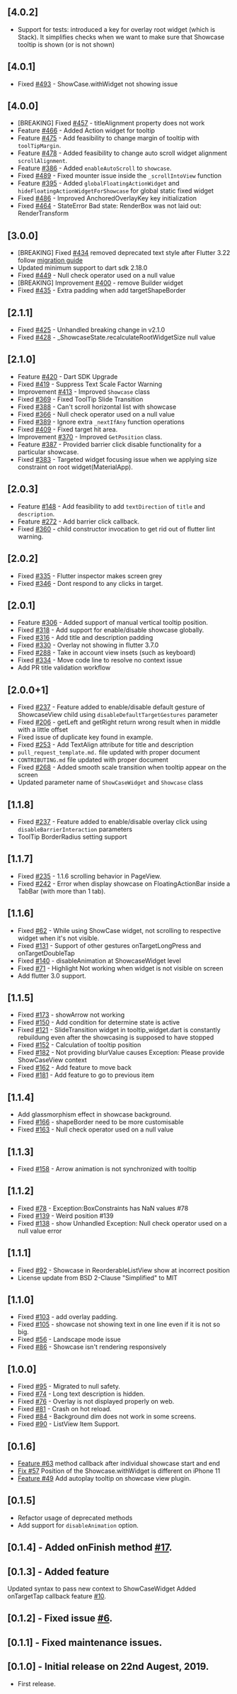 ## [4.0.2]
- Support for tests: introduced a key for overlay root widget (which is Stack). It simplifies checks when we want to make sure that Showcase tooltip is shown (or is not shown)

## [4.0.1]
- Fixed [#493](https://github.com/SimformSolutionsPvtLtd/flutter_showcaseview/issues/493) - ShowCase.withWidget not showing issue 

## [4.0.0]
- [BREAKING] Fixed [#457](https://github.com/SimformSolutionsPvtLtd/flutter_showcaseview/issues/457) - titleAlignment property does not work
- Feature [#466](https://github.com/SimformSolutionsPvtLtd/flutter_showcaseview/pull/466) - Added Action widget for tooltip
- Feature [#475](https://github.com/SimformSolutionsPvtLtd/flutter_showcaseview/issues/475) - Add
  feasibility to change margin of tooltip with `toolTipMargin`.
- Feature [#478](https://github.com/SimformSolutionsPvtLtd/flutter_showcaseview/issues/478) - Added
  feasibility to change auto scroll widget alignment `scrollAlignment`.
- Feature [#386](https://github.com/SimformSolutionsPvtLtd/flutter_showcaseview/pull/386) - Added `enableAutoScroll` to `showcase`.
- Fixed [#489](https://github.com/SimformSolutionsPvtLtd/flutter_showcaseview/pull/489) - Fixed
  mounter issue inside the `_scrollIntoView` function
- Feature [#395](https://github.com/SimformSolutionsPvtLtd/flutter_showcaseview/issues/395) - Added `globalFloatingActionWidget` and `hideFloatingActionWidgetForShowcase` for global
  static fixed widget
- Fixed [#486](https://github.com/SimformSolutionsPvtLtd/flutter_showcaseview/pull/486) - Improved AnchoredOverlayKey key initialization
- Fixed [#464](https://github.com/SimformSolutionsPvtLtd/flutter_showcaseview/issues/464) - StateError Bad state: RenderBox was not laid out: RenderTransform

## [3.0.0]
- [BREAKING] Fixed [#434](https://github.com/SimformSolutionsPvtLtd/flutter_showcaseview/issues/434) removed deprecated text style after Flutter 3.22 follow [migration guide](https://docs.flutter.dev/release/breaking-changes/3-19-deprecations#texttheme)
- Updated minimum support to dart sdk 2.18.0
- Fixed [#449](https://github.com/SimformSolutionsPvtLtd/flutter_showcaseview/issues/449) - Null check operator used on a null value
- [BREAKING] Improvement [#400](https://github.com/SimformSolutionsPvtLtd/flutter_showcaseview/issues/400) - remove Builder widget
- Fixed [#435](https://github.com/SimformSolutionsPvtLtd/flutter_showcaseview/issues/435) - Extra padding when add targetShapeBorder

## [2.1.1]
- Fixed [#425](https://github.com/SimformSolutionsPvtLtd/flutter_showcaseview/issues/425) - Unhandled breaking change in v2.1.0
- Fixed [#428](https://github.com/SimformSolutionsPvtLtd/flutter_showcaseview/issues/428) - _ShowcaseState.recalculateRootWidgetSize null value

## [2.1.0]
- Feature [#420](https://github.com/SimformSolutionsPvtLtd/flutter_showcaseview/pull/420) - Dart SDK Upgrade
- Fixed [#419](https://github.com/SimformSolutionsPvtLtd/flutter_showcaseview/pull/419) - Suppress Text Scale Factor Warning
- Improvement [#413](https://github.com/SimformSolutionsPvtLtd/flutter_showcaseview/pull/413) - Improved `Showcase` class
- Fixed [#369](https://github.com/SimformSolutionsPvtLtd/flutter_showcaseview/pull/369) - Fixed ToolTip Slide Transition
- Fixed [#388](https://github.com/SimformSolutionsPvtLtd/flutter_showcaseview/issues/388) - Can't scroll horizontal list with showcase
- Fixed [#366](https://github.com/SimformSolutionsPvtLtd/flutter_showcaseview/issues/366) - Null check operator used on a null value
- Fixed [#389](https://github.com/SimformSolutionsPvtLtd/flutter_showcaseview/issues/389) - Ignore extra `_nextIfAny` function operations
- Fixed [#409](https://github.com/SimformSolutionsPvtLtd/flutter_showcaseview/pull/409) - Fixed target hit area.
- Improvement [#370](https://github.com/SimformSolutionsPvtLtd/flutter_showcaseview/pull/370) - Improved `GetPosition` class.
- Feature [#387](https://github.com/SimformSolutionsPvtLtd/flutter_showcaseview/issues/387) - Provided barrier click disable functionality for a particular showcase.
- Fixed [#383](https://github.com/SimformSolutionsPvtLtd/flutter_showcaseview/issues/383) - Targeted widget focusing issue when we applying size constraint on root widget(MaterialApp).

## [2.0.3]
- Feature [#148](https://github.com/SimformSolutionsPvtLtd/flutter_showcaseview/issues/148) - Add feasibility to add `textDirection` of `title` and `description`.
- Feature [#272](https://github.com/SimformSolutionsPvtLtd/flutter_showcaseview/issues/272) - Add barrier click callback.
- Fixed [#360](https://github.com/SimformSolutionsPvtLtd/flutter_showcaseview/issues/360) - child constructor invocation to get rid out of flutter lint warning.

## [2.0.2]
- Fixed [#335](https://github.com/SimformSolutionsPvtLtd/flutter_showcaseview/issues/335) - Flutter inspector makes screen grey
- Fixed [#346](https://github.com/SimformSolutionsPvtLtd/flutter_showcaseview/issues/346) - Dont respond to any clicks in target.

## [2.0.1]
- Feature [#306](https://github.com/SimformSolutionsPvtLtd/flutter_showcaseview/pull/306) - Added support of manual vertical tooltip position.
- Fixed [#318](https://github.com/SimformSolutionsPvtLtd/flutter_showcaseview/issues/318) - Add support for enable/disable showcase globally.
- Fixed [#316](https://github.com/SimformSolutionsPvtLtd/flutter_showcaseview/issues/316) - Add title and description padding
- Fixed [#330](https://github.com/SimformSolutionsPvtLtd/flutter_showcaseview/issues/330) - Overlay not showing in flutter 3.7.0
- Fixed [#288](https://github.com/SimformSolutionsPvtLtd/flutter_showcaseview/pull/288) - Take in account view insets (such as keyboard)
- Fixed [#334](https://github.com/SimformSolutionsPvtLtd/flutter_showcaseview/issues/334) - Move code line to resolve no context issue
- Add PR title validation workflow

## [2.0.0+1]
- Fixed [#237](https://github.com/SimformSolutionsPvtLtd/flutter_showcaseview/issues/261) - Feature added to enable/disable default gesture of ShowcaseView child using `disableDefaultTargetGestures` parameter
- Fixed [#206](https://github.com/SimformSolutionsPvtLtd/flutter_showcaseview/issues/206) - getLeft and getRight return wrong result when in middle with a little offset
- Fixed issue of duplicate key found in example.
- Fixed [#253](https://github.com/SimformSolutionsPvtLtd/flutter_showcaseview/issues/253) - Add TextAlign attribute for title and description
- `pull_request_template.md.` file updated with proper document
- `CONTRIBUTING.md` file updated with proper document
- Fixed [#268](https://github.com/SimformSolutionsPvtLtd/flutter_showcaseview/issues/268) - Added smooth scale transition when tooltip appear on the screen
- Updated parameter name of `ShowCaseWidget` and `Showcase` class

## [1.1.8]
- Fixed [#237](https://github.com/SimformSolutionsPvtLtd/flutter_showcaseview/issues/237) - Feature added to enable/disable overlay click using `disableBarrierInteraction` parameters
- ToolTip BorderRadius setting support

## [1.1.7]

- Fixed [#235](https://github.com/SimformSolutionsPvtLtd/flutter_showcaseview/issues/235) - 1.1.6 scrolling behavior in PageView.
- Fixed [#242](https://github.com/SimformSolutionsPvtLtd/flutter_showcaseview/issues/242) - Error when display showcase on FloatingActionBar inside a TabBar (with more than 1 tab).

## [1.1.6]

- Fixed [#62](https://github.com/SimformSolutionsPvtLtd/flutter_showcaseview/issues/62) - While using ShowCase widget, not scrolling to respective widget when it's not visible.
- Fixed [#131](https://github.com/SimformSolutionsPvtLtd/flutter_showcaseview/issues/131) - Support of other gestures onTargetLongPress and onTargetDoubleTap
- Fixed [#140](https://github.com/SimformSolutionsPvtLtd/flutter_showcaseview/issues/140) - disableAnimation at ShowcaseWidget level
- Fixed [#71](https://github.com/SimformSolutionsPvtLtd/flutter_showcaseview/issues/71) - Highlight Not working when widget is not visible on screen
- Add flutter 3.0 support.

## [1.1.5]

- Fixed [#173](https://github.com/SimformSolutionsPvtLtd/flutter_showcaseview/issues/173) - showArrow not working
- Fixed [#150](https://github.com/SimformSolutionsPvtLtd/flutter_showcaseview/issues/150) - Add condition for determine state is active
- Fixed [#121](https://github.com/SimformSolutionsPvtLtd/flutter_showcaseview/issues/121) - SlideTransition widget in tooltip_widget.dart is constantly rebuildung even after the showcasing is supposed to have stopped
- Fixed [#152](https://github.com/SimformSolutionsPvtLtd/flutter_showcaseview/issues/152) - Calculation of tooltip position
- Fixed [#182](https://github.com/SimformSolutionsPvtLtd/flutter_showcaseview/issues/182) - Not providing blurValue causes Exception: Please provide ShowCaseView context
- Fixed [#162](https://github.com/SimformSolutionsPvtLtd/flutter_showcaseview/issues/162) - Add feature to move back
- Fixed [#181](https://github.com/SimformSolutionsPvtLtd/flutter_showcaseview/issues/181) - Add feature to go to previous item

## [1.1.4]

- Add glassmorphism effect in showcase background.
- Fixed [#166](https://github.com/SimformSolutionsPvtLtd/flutter_showcaseview/issues/166) - shapeBorder need to be more customisable
- Fixed [#163](https://github.com/SimformSolutionsPvtLtd/flutter_showcaseview/issues/163) - Null check operator used on a null value

## [1.1.3]

- Fixed [#158](https://github.com/SimformSolutionsPvtLtd/flutter_showcaseview/issues/158) - Arrow animation is not synchronized with tooltip

## [1.1.2]

- Fixed [#78](https://github.com/SimformSolutionsPvtLtd/flutter_showcaseview/issues/78) - Exception:BoxConstraints has NaN values #78
- Fixed [#139](https://github.com/SimformSolutionsPvtLtd/flutter_showcaseview/issues/139) - Weird position #139
- Fixed [#138](https://github.com/SimformSolutionsPvtLtd/flutter_showcaseview/issues/138) - show Unhandled Exception: Null check operator used on a null value error

## [1.1.1]

- Fixed [#92](https://github.com/SimformSolutionsPvtLtd/flutter_showcaseview/issues/92) - Showcase in ReorderableListView show at incorrect position
- License update from BSD 2-Clause "Simplified" to MIT

## [1.1.0]

- Fixed [#103](https://github.com/SimformSolutionsPvtLtd/flutter_showcaseview/issues/103) - add overlay padding.
- Fixed [#105](https://github.com/SimformSolutionsPvtLtd/flutter_showcaseview/issues/105) - showcase not showing text in one line even if it is not so big.
- Fixed [#56](https://github.com/SimformSolutionsPvtLtd/flutter_showcaseview/issues/56) - Landscape mode issue
- Fixed [#86](https://github.com/SimformSolutionsPvtLtd/flutter_showcaseview/issues/86) - Showcase isn't rendering responsively

## [1.0.0]

- Fixed [#95](https://github.com/SimformSolutionsPvtLtd/flutter_showcaseview/issues/95) - Migrated to null safety.  
- Fixed [#74](https://github.com/SimformSolutionsPvtLtd/flutter_showcaseview/issues/74) - Long text description is hidden.
- Fixed [#76](https://github.com/SimformSolutionsPvtLtd/flutter_showcaseview/issues/76) - Overlay is not displayed properly on web.
- Fixed [#81](https://github.com/SimformSolutionsPvtLtd/flutter_showcaseview/issues/81) - Crash on hot reload.
- Fixed [#84](https://github.com/SimformSolutionsPvtLtd/flutter_showcaseview/issues/84) - Background dim does not work in some screens.
- Fixed [#90](https://github.com/SimformSolutionsPvtLtd/flutter_showcaseview/issues/90) - ListView Item Support.

## [0.1.6]

- [Feature #63](https://github.com/SimformSolutionsPvtLtd/flutter_showcaseview/issues/63) method callback after individual showcase start and end
- [Fix #57](https://github.com/SimformSolutionsPvtLtd/flutter_showcaseview/issues/57) Position of the Showcase.withWidget is different on iPhone 11
- [Feature #49](https://github.com/SimformSolutionsPvtLtd/flutter_showcaseview/pull/49) Add autoplay tooltip on showcase view plugin.

## [0.1.5]

* Refactor usage of deprecated methods
* Add support for `disableAnimation` option.

## [0.1.4] - Added onFinish method [#17](https://github.com/simformsolutions/flutter_showcaseview/issues/17).

## [0.1.3] - Added feature

Updated syntax to pass new context to ShowCaseWidget
Added onTargetTap callback feature [#10](https://github.com/simformsolutions/flutter_showcaseview/issues/10).

## [0.1.2] - Fixed issue [#6](https://github.com/simformsolutions/flutter_showcaseview/issues/6).

## [0.1.1] - Fixed maintenance issues.

## [0.1.0] - Initial release on 22nd Augest, 2019.

* First release.
